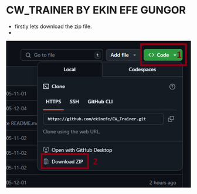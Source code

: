 # CW_TRAINER BY EKIN EFE GUNGOR

- firstly lets download the zip file.
- 
![Morse Trainer Screenshot](Navigation_Pictures/1.png)
